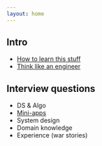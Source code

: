 ```yaml
---
layout: home
---
```


## Intro

* [How to learn this stuff](./how-to-learn-this-stuff)
* [Think like an engineer](./think-like-an-engineer/)

## Interview questions

* DS & Algo
* [Mini-apps](./mini-apps)
* System design
* Domain knowledge
* Experience (war stories)